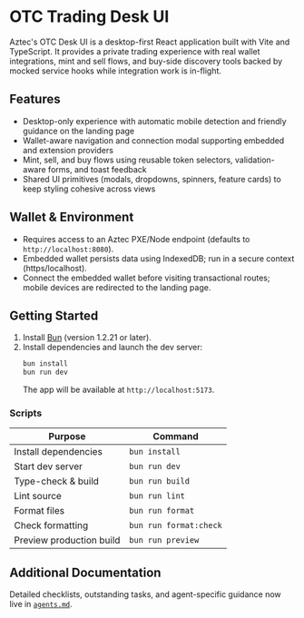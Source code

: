# OTC Trading Desk UI

Aztec's OTC Desk UI is a desktop-first React application built with Vite and TypeScript. It provides a private trading experience with real wallet integrations, mint and sell flows, and buy-side discovery tools backed by mocked service hooks while integration work is in-flight.

## Features

- Desktop-only experience with automatic mobile detection and friendly guidance on the landing page
- Wallet-aware navigation and connection modal supporting embedded and extension providers
- Mint, sell, and buy flows using reusable token selectors, validation-aware forms, and toast feedback
- Shared UI primitives (modals, dropdowns, spinners, feature cards) to keep styling cohesive across views

## Wallet & Environment

- Requires access to an Aztec PXE/Node endpoint (defaults to `http://localhost:8080`).
- Embedded wallet persists data using IndexedDB; run in a secure context (https/localhost).
- Connect the embedded wallet before visiting transactional routes; mobile devices are redirected to the landing page.

## Getting Started

1. Install [Bun](https://bun.sh/) (version 1.2.21 or later).
2. Install dependencies and launch the dev server:
   ```bash
   bun install
   bun run dev
   ```
   The app will be available at `http://localhost:5173`.

### Scripts

| Purpose                  | Command                |
| ------------------------ | ---------------------- |
| Install dependencies     | `bun install`          |
| Start dev server         | `bun run dev`          |
| Type-check & build       | `bun run build`        |
| Lint source              | `bun run lint`         |
| Format files             | `bun run format`       |
| Check formatting         | `bun run format:check` |
| Preview production build | `bun run preview`      |

## Additional Documentation

Detailed checklists, outstanding tasks, and agent-specific guidance now live in [`agents.md`](agents.md).
